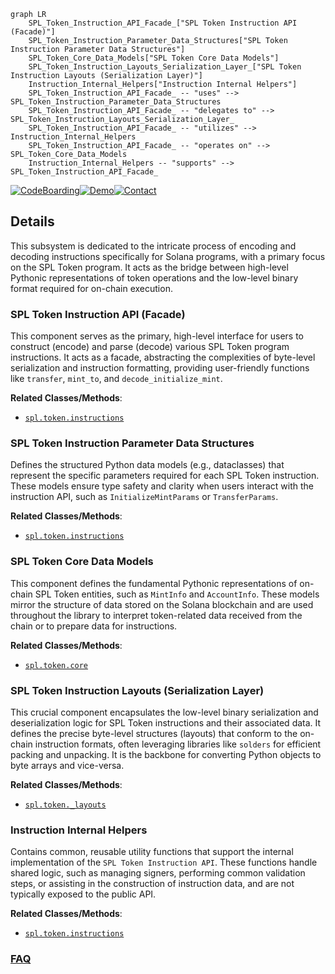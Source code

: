 ```mermaid
graph LR
    SPL_Token_Instruction_API_Facade_["SPL Token Instruction API (Facade)"]
    SPL_Token_Instruction_Parameter_Data_Structures["SPL Token Instruction Parameter Data Structures"]
    SPL_Token_Core_Data_Models["SPL Token Core Data Models"]
    SPL_Token_Instruction_Layouts_Serialization_Layer_["SPL Token Instruction Layouts (Serialization Layer)"]
    Instruction_Internal_Helpers["Instruction Internal Helpers"]
    SPL_Token_Instruction_API_Facade_ -- "uses" --> SPL_Token_Instruction_Parameter_Data_Structures
    SPL_Token_Instruction_API_Facade_ -- "delegates to" --> SPL_Token_Instruction_Layouts_Serialization_Layer_
    SPL_Token_Instruction_API_Facade_ -- "utilizes" --> Instruction_Internal_Helpers
    SPL_Token_Instruction_API_Facade_ -- "operates on" --> SPL_Token_Core_Data_Models
    Instruction_Internal_Helpers -- "supports" --> SPL_Token_Instruction_API_Facade_
```

[![CodeBoarding](https://img.shields.io/badge/Generated%20by-CodeBoarding-9cf?style=flat-square)](https://github.com/CodeBoarding/GeneratedOnBoardings)[![Demo](https://img.shields.io/badge/Try%20our-Demo-blue?style=flat-square)](https://www.codeboarding.org/demo)[![Contact](https://img.shields.io/badge/Contact%20us%20-%20contact@codeboarding.org-lightgrey?style=flat-square)](mailto:contact@codeboarding.org)

## Details

This subsystem is dedicated to the intricate process of encoding and decoding instructions specifically for Solana programs, with a primary focus on the SPL Token program. It acts as the bridge between high-level Pythonic representations of token operations and the low-level binary format required for on-chain execution.

### SPL Token Instruction API (Facade)
This component serves as the primary, high-level interface for users to construct (encode) and parse (decode) various SPL Token program instructions. It acts as a facade, abstracting the complexities of byte-level serialization and instruction formatting, providing user-friendly functions like `transfer`, `mint_to`, and `decode_initialize_mint`.


**Related Classes/Methods**:

- <a href="https://github.com/michaelhly/solana-py/blob/master/src/spl/token/instructions.py" target="_blank" rel="noopener noreferrer">`spl.token.instructions`</a>


### SPL Token Instruction Parameter Data Structures
Defines the structured Python data models (e.g., dataclasses) that represent the specific parameters required for each SPL Token instruction. These models ensure type safety and clarity when users interact with the instruction API, such as `InitializeMintParams` or `TransferParams`.


**Related Classes/Methods**:

- <a href="https://github.com/michaelhly/solana-py/blob/master/src/spl/token/instructions.py" target="_blank" rel="noopener noreferrer">`spl.token.instructions`</a>


### SPL Token Core Data Models
This component defines the fundamental Pythonic representations of on-chain SPL Token entities, such as `MintInfo` and `AccountInfo`. These models mirror the structure of data stored on the Solana blockchain and are used throughout the library to interpret token-related data received from the chain or to prepare data for instructions.


**Related Classes/Methods**:

- <a href="https://github.com/michaelhly/solana-py/blob/master/src/spl/token/core.py" target="_blank" rel="noopener noreferrer">`spl.token.core`</a>


### SPL Token Instruction Layouts (Serialization Layer)
This crucial component encapsulates the low-level binary serialization and deserialization logic for SPL Token instructions and their associated data. It defines the precise byte-level structures (layouts) that conform to the on-chain instruction formats, often leveraging libraries like `solders` for efficient packing and unpacking. It is the backbone for converting Python objects to byte arrays and vice-versa.


**Related Classes/Methods**:

- <a href="https://github.com/michaelhly/solana-py/blob/master/src/spl/token/_layouts.py" target="_blank" rel="noopener noreferrer">`spl.token._layouts`</a>


### Instruction Internal Helpers
Contains common, reusable utility functions that support the internal implementation of the `SPL Token Instruction API`. These functions handle shared logic, such as managing signers, performing common validation steps, or assisting in the construction of instruction data, and are not typically exposed to the public API.


**Related Classes/Methods**:

- <a href="https://github.com/michaelhly/solana-py/blob/master/src/spl/token/instructions.py" target="_blank" rel="noopener noreferrer">`spl.token.instructions`</a>




### [FAQ](https://github.com/CodeBoarding/GeneratedOnBoardings/tree/main?tab=readme-ov-file#faq)